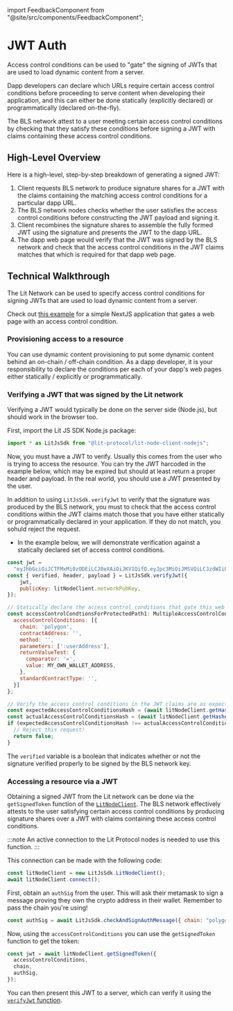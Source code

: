 import FeedbackComponent from "@site/src/components/FeedbackComponent";

# JWT Auth

Access control conditions can be used to "gate" the signing of JWTs that are used to load dynamic content from a server.

Dapp developers can declare which URLs require certain access control conditions before proceeding to serve content when developing their application, and this can either be done statically (explicitly declared) or programmatically (declared on-the-fly).

The BLS network attest to a user meeting certain access control conditions by checking that they satisfy these conditions before signing a JWT with claims containing these access control conditions.

## High-Level Overview

Here is a high-level, step-by-step breakdown of generating a signed JWT:

1. Client requests BLS network to produce signature shares for a JWT with the claims containing the matching access control conditions for a particular dapp URL.
2. The BLS network nodes checks whether the user satisfies the access control conditions before constructing the JWT payload and signing it.
3. Client recombines the signature shares to assemble the fully formed JWT using the signature and presents the JWT to the dapp URL.
4. The dapp web page would verify that the JWT was signed by the BLS network and check that the access control conditions in the JWT claims matches that which is required for that dapp web page.

## Technical Walkthrough

The Lit Network can be used to specify access control conditions for signing JWTs that are used to load dynamic content from a server.

Check out [this example](https://replit.com/@lit/NextJS-x-Lit-Token-Gating) for a simple NextJS application that gates a web page with an access control condition.

### Provisioning access to a resource

You can use dynamic content provisioning to put some dynamic content behind an on-chain / off-chain condition. As a dapp developer, it is your responsibility to declare the conditions per each of your dapp's web pages either statically / explicitly or programmatically.

### Verifying a JWT that was signed by the Lit network

Verifying a JWT would typically be done on the server side (Node.js), but should work in the browser too.

First, import the Lit JS SDK Node.js package:

```js
import * as LitJsSdk from "@lit-protocol/lit-node-client-nodejs";
```

Now, you must have a JWT to verify. Usually this comes from the user who is trying to access the resource. You can try the JWT harcoded in the example below, which may be expired but should at least return a proper header and payload. In the real world, you should use a JWT presented by the user.

In addition to using `LitJsSdk.verifyJwt` to verify that the signature was produced by the BLS network, you must to check that the access control conditions within the JWT claims match those that you have either statically or programmatically declared in your application. If they do not match, you sohuld reject the request.
  - In the example below, we will demonstrate verification against a statically declared set of access control conditions.

```js
const jwt =
  "eyJhbGciOiJCTFMxMi0zODEiLCJ0eXAiOiJKV1QifQ.eyJpc3MiOiJMSVQiLCJzdWIiOiIweGRiZDM2MGYzMDA5N2ZiNmQ5MzhkY2M4YjdiNjI4NTRiMzYxNjBiNDUiLCJjaGFpbiI6ImZhbnRvbSIsImlhdCI6MTYyODAzMTM1OCwiZXhwIjoxNjI4MDc0NTU4LCJiYXNlVXJsIjoiaHR0cHM6Ly9teS1keW5hbWljLWNvbnRlbnQtc2VydmVyLmNvbSIsInBhdGgiOiIvYV9wYXRoLmh0bWwiLCJvcmdJZCI6IiJ9.lX_aBSgGVYWd2FL6elRHoPJ2nab0IkmmX600cwZPCyK_SazZ-pzBUGDDQ0clthPVAtoS7roHg14xpEJlcSJUZBA7VTlPiDCOrkie_Hmulj765qS44t3kxAYduLhNQ-VN";
const { verified, header, payload } = LitJsSdk.verifyJwt({
    jwt, 
    publicKey: litNodeClient.networkPubKey,
});

// Statically declare the access control conditions that gate this web page.
const accessControlCondtionsForProtectedPath1: MultipleAccessControlConditions = {
  accessControlConditions: [{
    chain: 'polygon',
    contractAddress: '',
    method: '',
    parameters: [':userAddress'],
    returnValueTest: {
      comparator: '=',
      value: MY_OWN_WALLET_ADDRESS,
    },
    standardContractType: '',
  }]
};

// Verify the access control conditions in the JWT claims are as expected.
const expectedAccessControlConditionsHash = (await litNodeClient.getHashedAccessControlConditions(accessControlCondtionsForProtectedPath1))!.toString();
const actualAccessControlConditionsHash = (await litNodeClient.getHashedAccessControlConditions(payload))!.toString();
if (expectedAccessControlConditionsHash !== actualAccessControlConditionsHash) {
  // Reject this request!
  return false;
}
```

The `verified` variable is a boolean that indicates whether or not the signature verified properly to be signed by the BLS network key.

### Accessing a resource via a JWT

Obtaining a signed JWT from the Lit network can be done via the `getSignedToken` function of the [`LitNodeClient`](https://js-sdk.litprotocol.com/classes/lit_node_client_src.LitNodeClientNodeJs.html#getSignedToken). The BLS network effectively attests to the user satisfying certain access control conditions by producing signature shares over a JWT with claims containing these access control conditions.

:::note
An active connection to the Lit Protocol nodes is needed to use this function.
:::

This connection can be made with the following code:

```js
const litNodeClient = new LitJsSdk.LitNodeClient();
await litNodeClient.connect();
```

First, obtain an `authSig` from the user. This will ask their metamask to sign a message proving they own the crypto address in their wallet. Remember to pass the chain you're using!

```js
const authSig = await LitJsSdk.checkAndSignAuthMessage({ chain: "polygon" });
```

Now, using the `accessControlConditions` you can use the `getSignedToken` function to get the token:

```js
const jwt = await litNodeClient.getSignedToken({
  accessControlConditions,
  chain,
  authSig,
});
```

You can then present this JWT to a server, which can verify it using the [`verifyJwt` function](https://js-sdk.litprotocol.com/functions/encryption_src.verifyJwt.html).

<FeedbackComponent/>
